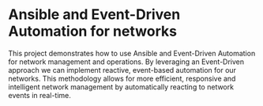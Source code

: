 # Ansible and Event-Driven Automation for networks
This project demonstrates how to use Ansible and Event-Driven Automation for network management and operations. By leveraging an Event-Driven approach we can implement reactive, event-based automation for our networks. This methodology allows for more efficient, responsive and intelligent network management by automatically reacting to network events in real-time. 
